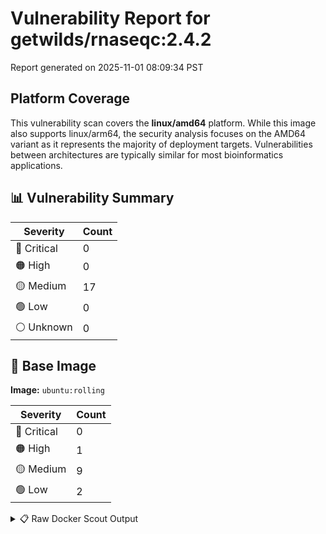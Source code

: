 # Vulnerability Report for getwilds/rnaseqc:2.4.2

Report generated on 2025-11-01 08:09:34 PST

## Platform Coverage

This vulnerability scan covers the **linux/amd64** platform. While this image also supports linux/arm64, the security analysis focuses on the AMD64 variant as it represents the majority of deployment targets. Vulnerabilities between architectures are typically similar for most bioinformatics applications.

## 📊 Vulnerability Summary

| Severity | Count |
|----------|-------|
| 🔴 Critical | 0 |
| 🟠 High | 0 |
| 🟡 Medium | 17 |
| 🟢 Low | 0 |
| ⚪ Unknown | 0 |

## 🐳 Base Image

**Image:** `ubuntu:rolling`

| Severity | Count |
|----------|-------|
| 🔴 Critical | 0 |
| 🟠 High | 1 |
| 🟡 Medium | 9 |
| 🟢 Low | 2 |

<details>
<summary>📋 Raw Docker Scout Output</summary>

```text
Target     │  getwilds/rnaseqc:2.4.2  │    0C     0H    17M     0L   
    digest   │  548c5ee86ef9                    │                              
  Base image │  ubuntu:rolling                  │    0C     1H     9M     2L   

What's next:
    View vulnerabilities → docker scout cves getwilds/rnaseqc:2.4.2
    Include policy results in your quickview by supplying an organization → docker scout quickview getwilds/rnaseqc:2.4.2 --org <organization>
```
</details>
